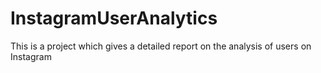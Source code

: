 # InstagramUserAnalytics
This is a project which gives a detailed report on the analysis of users on Instagram
